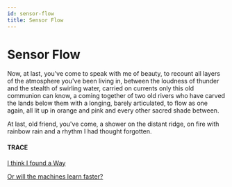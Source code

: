 ```yaml
---
id: sensor-flow
title: Sensor Flow
---
```


# Sensor Flow

Now, at last, you've come
to speak with me of beauty,
to recount all layers of the atmosphere
you've been living in,
between the loudness of thunder
and the stealth of swirling water,
carried on currents
only this old communion can know,
a coming together of two old rivers
who have carved the lands below them
with a longing, barely articulated,
to flow as one again,
all lit up in orange and pink
and every other
sacred shade
between.

At last, old friend, you've come,
a shower on the distant ridge,
on fire with rainbow rain and a rhythm
I had thought forgotten.


#### TRACE

[I think I found a Way](https://www.youtube.com/watch?v=znMRdQMxA0g "Noah Kahan, Passenger")

[Or will the machines learn faster?](https://www.tensorflow.org/)